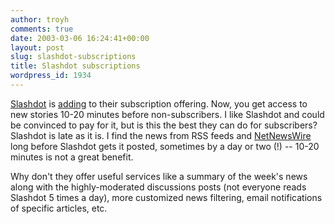 ```yaml
---
author: troyh
comments: true
date: 2003-03-06 16:24:41+00:00
layout: post
slug: slashdot-subscriptions
title: Slashdot subscriptions
wordpress_id: 1934
---
```


[Slashdot](http://slashdot.org) is [adding](http://slashdot.org/articles/03/03/06/1548245.shtml?tid=124) to their subscription offering. Now, you get access to new stories 10-20 minutes before non-subscribers. I like Slashdot and could be convinced to pay for it, but is this the best they can do for subscribers? Slashdot is late as it is. I find the news from RSS feeds and [NetNewsWire](http://ranchero.com/netnewswire) long before Slashdot gets it posted, sometimes by a day or two (!) -- 10-20 minutes is not a great benefit.

Why don't they offer useful services like a summary of the week's news along with the highly-moderated discussions posts (not everyone reads Slashdot 5 times a day), more customized news filtering, email notifications of specific articles, etc.
